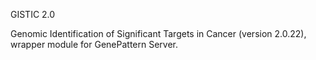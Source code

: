 GISTIC 2.0

Genomic Identification of Significant Targets in Cancer (version 2.0.22),
wrapper module for GenePattern Server.

